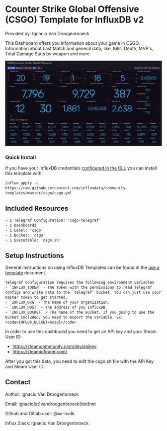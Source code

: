 # Counter Strike Global Offensive (CSGO) Template for InfluxDB v2

Provided by: Ignacio Van Droogenbroeck

This Dashboard offers you information about your game in CSGO. Information about Last Match and general data, like, Kills, Death, MVP's, Total Damage Stats by weapon and more.

![Dashboard Screenshot](screenshot.png)

### Quick Install

If you have your InfluxDB credentials [configured in the CLI](Vhttps://v2.docs.influxdata.com/v2.0/reference/cli/influx/config/), you can install this template with:

```
influx apply -u https://raw.githubusercontent.com/influxdata/community-templates/master/csgo/csgo.yml
```

## Included Resources

    - 1 Telegraf Configuration: 'csgo-telegraf'
    - 1 Dashboards
    - 1 Label: 'csgo'
    - 1 Bucket: 'csgo'
    - 1 Executable: 'csgo.sh'

## Setup Instructions

General instructions on using InfluxDB Templates can be found in the [use a template](../docs/use_a_template.md) document.
    
    Telegraf Configuration requires the following environment variables
    - `INFLUX_TOKEN` - The token with the permissions to read Telegraf configs and write data to the `telegraf` bucket. You can just use your master token to get started.
    - `INFLUX_ORG` - The name of your Organization.
    - `INFLUX_HOST` - The address of you InfluxDB
    - `INFLUX_BUCKET` - The name of the Bucket. If you going to use the bucket included, you need to export the variable. Ex: <code>INFLUX_BUCKET=mssql</code>

In order to use this dashboard you need to get an API key and your Steam User ID:

- https://steamcommunity.com/dev/apikey
- https://steamidfinder.com/

After you got this data, you need to edit the csgo.sh file with the API Key and Steam User ID.

## Contact

Author: Ignacio Van Droogenbroeck

Email: ignacio[at]vandroogenbroeck[dot]net

Github and Gitlab user: @xe-nvdk 

Influx Slack: Ignacio Van Droogenbroeck
